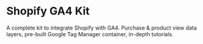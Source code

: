 # Shopify GA4 Kit 
A complete kit to integrate Shopify with GA4. Purchase &amp; product view data layers, pre-built Google Tag Manager container, in-depth tutorials. 
